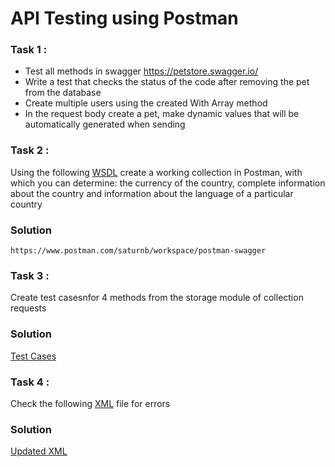 # API Testing using Postman
 ### Task 1 :
 - Test all methods in swagger https://petstore.swagger.io/ 
 - Write a test that checks the status of the code after removing the pet from the database
 - Create multiple users using the created With Array method
 - In the request body create a pet, make dynamic values that will be automatically generated when sending
 
 ### Task 2 :
 Using the following [WSDL](https://is.gd/Tm9giG) create a working collection in Postman, with which you can determine: the currency of the country, complete information about the country and information about the language of a particular country
 ### Solution
    https://www.postman.com/saturnb/workspace/postman-swagger
    
 ### Task 3 :
 Create test casesnfor 4 methods from the storage module of collection requests
 ### Solution
 [Test Cases](https://docs.google.com/spreadsheets/d/1_NhUd9Yf4q9vd4o8DMv45x1gbiaP8J1vTStUSASQLhY/edit?usp=sharing)
 
 ### Task 4 :
 Check the following [XML](file.xml) file for errors  
 ### Solution
 [Updated XML](https://docs.google.com/spreadsheets/d/1uqlw1bU70c4nv68TLs3r41bah0MM5JeuyW5DhSYWZK8/edit?usp=sharing)
 
